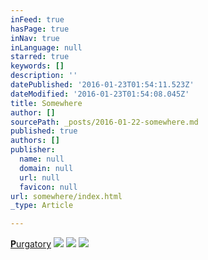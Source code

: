 ```yaml
---
inFeed: true
hasPage: true
inNav: true
inLanguage: null
starred: true
keywords: []
description: ''
datePublished: '2016-01-23T01:54:11.523Z'
dateModified: '2016-01-23T01:54:08.045Z'
title: Somewhere
author: []
sourcePath: _posts/2016-01-22-somewhere.md
published: true
authors: []
publisher:
  name: null
  domain: null
  url: null
  favicon: null
url: somewhere/index.html
_type: Article

---
```

[**P**urgatory][0]
![](https://s3-us-west-2.amazonaws.com/the-grid-img/p/749d3092701ec6009969f037bb0ccfab329c3682.jpg)
![](https://s3-us-west-2.amazonaws.com/the-grid-img/p/4b4916ec36d40467cf9781d8781ab7b00f7fe4c1.jpg)
![](https://s3-us-west-2.amazonaws.com/the-grid-img/p/d8871607f961b109805e315ff5e29886c0f2d084.jpg)

[0]: revs.com.ar